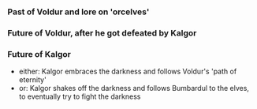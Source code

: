 ### Past of Voldur and lore on 'orcelves'

### Future of Voldur, after he got defeated by Kalgor

### Future of Kalgor

- either: Kalgor embraces the darkness and follows Voldur's 'path of eternity'
- or: Kalgor shakes off the darkness and follows Bumbardul to the elves, to eventually try to fight the darkness
